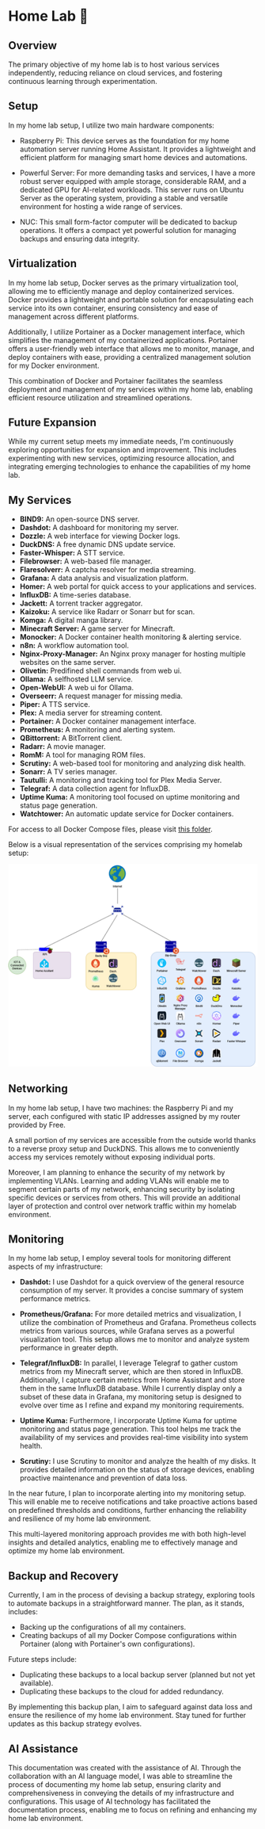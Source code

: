 # Home Lab 🧪
## Overview

The primary objective of my home lab is to host various services independently, reducing reliance on cloud services, and fostering continuous learning through experimentation.

## Setup

In my home lab setup, I utilize two main hardware components:

- Raspberry Pi: This device serves as the foundation for my home automation server running Home Assistant. It provides a lightweight and efficient platform for managing smart home devices and automations.

- Powerful Server: For more demanding tasks and services, I have a more robust server equipped with ample storage, considerable RAM, and a dedicated GPU for AI-related workloads. This server runs on Ubuntu Server as the operating system, providing a stable and versatile environment for hosting a wide range of services.

- NUC: This small form-factor computer will be dedicated to backup operations. It offers a compact yet powerful solution for managing backups and ensuring data integrity.

## Virtualization

In my home lab setup, Docker serves as the primary virtualization tool, allowing me to efficiently manage and deploy containerized services. Docker provides a lightweight and portable solution for encapsulating each service into its own container, ensuring consistency and ease of management across different platforms.

Additionally, I utilize Portainer as a Docker management interface, which simplifies the management of my containerized applications. Portainer offers a user-friendly web interface that allows me to monitor, manage, and deploy containers with ease, providing a centralized management solution for my Docker environment.

This combination of Docker and Portainer facilitates the seamless deployment and management of my services within my home lab, enabling efficient resource utilization and streamlined operations.

## Future Expansion

While my current setup meets my immediate needs, I'm continuously exploring opportunities for expansion and improvement. This includes experimenting with new services, optimizing resource allocation, and integrating emerging technologies to enhance the capabilities of my home lab.

## My Services
- **BIND9:** An open-source DNS server.
- **Dashdot:** A dashboard for monitoring my server.
- **Dozzle:** A web interface for viewing Docker logs.
- **DuckDNS:** A free dynamic DNS update service.
- **Faster-Whisper:** A STT service.
- **Filebrowser:** A web-based file manager.
- **Flaresolverr:** A captcha resolver for media streaming.
- **Grafana:** A data analysis and visualization platform.
- **Homer:** A web portal for quick access to your applications and services.
- **InfluxDB:** A time-series database.
- **Jackett:** A torrent tracker aggregator.
- **Kaizoku:** A service like Radarr or Sonarr but for scan.
- **Komga:** A digital manga library.
- **Minecraft Server:** A game server for Minecraft.
- **Monocker:** A Docker container health monitoring & alerting service.
- **n8n:** A workflow automation tool.
- **Nginx-Proxy-Manager:** An Nginx proxy manager for hosting multiple websites on the same server.
- **Olivetin:** Predifined shell commands from web ui.
- **Ollama:** A selfhosted LLM service.
- **Open-WebUI:** A web ui for Ollama.
- **Overseerr:** A request manager for missing media.
- **Piper:** A TTS service.
- **Plex:** A media server for streaming content.
- **Portainer:** A Docker container management interface.
- **Prometheus:** A monitoring and alerting system.
- **QBittorrent:** A BitTorrent client.
- **Radarr:** A movie manager.
- **RomM:** A tool for managing ROM files.
- **Scrutiny:** A web-based tool for monitoring and analyzing disk health.
- **Sonarr:** A TV series manager.
- **Tautulli:** A monitoring and tracking tool for Plex Media Server.
- **Telegraf:** A data collection agent for InfluxDB.
- **Uptime Kuma:** A monitoring tool focused on uptime monitoring and status page generation.
- **Watchtower:** An automatic update service for Docker containers.

For access to all Docker Compose files, please visit [this folder](link_to_your_folder_containing_docker_compose_files).

Below is a visual representation of the services comprising my homelab setup:

![Homelab Diagram](HomeLab.drawio.png)

## Networking

In my home lab setup, I have two machines: the Raspberry Pi and my server, each configured with static IP addresses assigned by my router provided by Free. 

A small portion of my services are accessible from the outside world thanks to a reverse proxy setup and DuckDNS. This allows me to conveniently access my services remotely without exposing individual ports.

<!-- Additionally, I utilize a local DNS server to provide more user-friendly domain names for my services. This is achieved through a combination of Bind9 for DNS resolution and the reverse proxy for routing traffic based on domain names. This setup enables me to access my services using more intuitive domain names rather than relying solely on IP addresses and ports, which can be cumbersome.

For more details on my local DNS configuration, please refer to [this file](link_to_your_local_dns_config). -->

Moreover, I am planning to enhance the security of my network by implementing VLANs. Learning and adding VLANs will enable me to segment certain parts of my network, enhancing security by isolating specific devices or services from others. This will provide an additional layer of protection and control over network traffic within my homelab environment.

## Monitoring

In my home lab setup, I employ several tools for monitoring different aspects of my infrastructure:

- **Dashdot:** I use Dashdot for a quick overview of the general resource consumption of my server. It provides a concise summary of system performance metrics.

- **Prometheus/Grafana:** For more detailed metrics and visualization, I utilize the combination of Prometheus and Grafana. Prometheus collects metrics from various sources, while Grafana serves as a powerful visualization tool. This setup allows me to monitor and analyze system performance in greater depth.

- **Telegraf/InfluxDB:** In parallel, I leverage Telegraf to gather custom metrics from my Minecraft server, which are then stored in InfluxDB. Additionally, I capture certain metrics from Home Assistant and store them in the same InfluxDB database. While I currently display only a subset of these data in Grafana, my monitoring setup is designed to evolve over time as I refine and expand my monitoring requirements.
  
- **Uptime Kuma:** Furthermore, I incorporate Uptime Kuma for uptime monitoring and status page generation. This tool helps me track the availability of my services and provides real-time visibility into system health.

- **Scrutiny:** I use Scrutiny to monitor and analyze the health of my disks. It provides detailed information on the status of storage devices, enabling proactive maintenance and prevention of data loss.

In the near future, I plan to incorporate alerting into my monitoring setup. This will enable me to receive notifications and take proactive actions based on predefined thresholds and conditions, further enhancing the reliability and resilience of my home lab environment.

This multi-layered monitoring approach provides me with both high-level insights and detailed analytics, enabling me to effectively manage and optimize my home lab environment.


## Backup and Recovery

Currently, I am in the process of devising a backup strategy, exploring tools to automate backups in a straightforward manner. The plan, as it stands, includes:

- Backing up the configurations of all my containers.
- Creating backups of all my Docker Compose configurations within Portainer (along with Portainer's own configurations).

Future steps include:

- Duplicating these backups to a local backup server (planned but not yet available).
- Duplicating these backups to the cloud for added redundancy.

By implementing this backup plan, I aim to safeguard against data loss and ensure the resilience of my home lab environment. Stay tuned for further updates as this backup strategy evolves.



## AI Assistance

This documentation was created with the assistance of AI. Through the collaboration with an AI language model, I was able to streamline the process of documenting my home lab setup, ensuring clarity and comprehensiveness in conveying the details of my infrastructure and configurations. This usage of AI technology has facilitated the documentation process, enabling me to focus on refining and enhancing my home lab environment.

